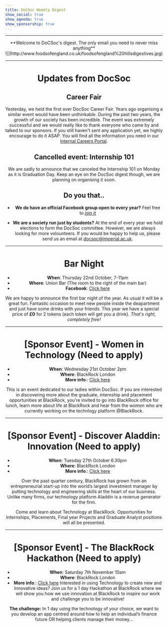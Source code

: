 ```yaml
---
title: DoCSoc Weekly Digest
show_social: true
show_agenda: true
show_sponsorship: true
...
```


---

<center>**Welcome to DoCSoc's digest. 
The only email you need to never miss anything**</center>

<center>![](http://www.foodsofengland.co.uk/foodsofengland%20hillsdigestives.jpg)

---

# Updates from DocSoc

## Career Fair

Yesterday, we held the first ever DocSoc Career Fair. 
Years ago organising a similar event would have been unthinkable. During the past two years, the growth of our society
has been incredible. The event was extremely successful and we would really like to thank everyone
who came by and talked to our sponsors.
If you still haven't sent any application yet, we highly encourage to do it ASAP.
You will find all the information you need in our [Internal Careers Portal](http://internal.docsoc.co.uk).

## Cancelled event: Internship 101

We are sadly to announce that we canceled the Internship 101 on Monday as it
is Graduation Day.
Keep an eye on the DocSoc digest though, we are planning on organising it soon.


## Do you that..

- **We do have an official Facebook group open to every year?**
Feel free to [join it](https://www.facebook.com/groups/119795004749465/)

- **We are a society run just by students?**
At the end of every year we hold elections to form the DocSoc committee.
However, we are always looking for more volounteers. If you would be happy to
help us, please send us an email at docsoc@imperial.ac.uk.

---

# Bar Night

- **When**: Thursday 22nd October,  7-11pm
- **Where**: Union Bar (The room to the right of the main bar)
- **Facebook**: [Click here](https://www.facebook.com/events/1683186531923929/)

We are happy to announce the first bar night of the year.
As usual it will be a great fun. Fantastic occasion to meet new people inside the deapartment and just have some drinks with your friends.
This year we have a special price of **£0** for 2 tokens (each token will get you a drink).
*That's right, completely free!*

---

# [Sponsor Event] - Women in Technology (Need to apply)

- **When**: Wednesday 21st October 2pm
- **Where**: BlackRock London
- **More info**:: [Click here](https://blackrock.tal.net/vx/lang-en-GB/mobile-0/brand-3/xf-0d787a351310/candidate/so/pm/1/pl/2/opp/1407-Women-in-Technology-BlackRock/en-GB)

This is an event dedicated to our ladies within DocSoc.
If you are interested in discovering  more about the graduate, internship and
placement opportunities at BlackRock, you're invited to go into BlackRock office for lunch,
learn more about life at BlackRock and hear from the women who are currently working on
the technlogy platform @BlackRock.

---

# [Sponsor Event] - Discover Aladdin: Innovation (Need to apply)

- **When**: Tuesday 27th October 6.30pm
- **Where**: BlackRock London
- **More info**:: [Click here](https://blackrock.tal.net/vx/lang-en-GB/mobile-0/brand-3/xf-0d787a351310/candidate/so/pm/1/pl/2/opp/1336-Discover-Aladdin-Innovation-BlackRock/en-GB)

Over the past quarter century, BlackRock has grown from an entrepreneurial start-up
into the world’s largest investment manager by putting technology and engineering
skills at the heart of our business. Unlike many firms, our technology platform Aladdin
is a revenue generator for the firm.

Come and learn about Technology at BlackRock.
Opportunities for Internships, Placements, Final year Projects and Graduate Analyst
positions will all be presented.

---

# [Sponsor Event] - The BlackRock Hackathon (Need to apply)

- **When**: Saturday 7th November 10am
- **Where**: BlackRock London
- **More info**:: [Click here](https://blackrock.tal.net/vx/lang-en-GB/mobile-0/brand-3/xf-0d787a351310/candidate/so/pm/1/pl/2/opp/1344-The-BlackRock-Hackathon/en-GB)
Interested in using Technology to create new and Innovative ideas?
Join us for a 1 day Hackathon at BlackRock where we will show you how we use
innovation at BlackRock to inspire our work and challenge you to be innovative!

**The challenge:** In 1 day using the technology of your choice,
we want to you develop an app centred around how to help an individual’s
finance future OR helping clients manage their money…

